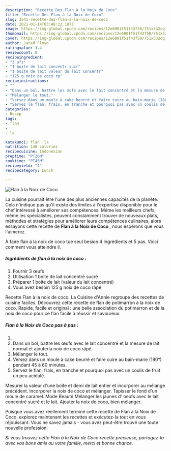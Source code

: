 ```yaml
---
description: "Recette Des Flan à la Noix de Coco"
title: "Recette Des Flan à la Noix de Coco"
slug: 3545-recette-des-flan-a-la-noix-de-coco
date: 2021-01-14T03:48:22.107Z
image: https://img-global.cpcdn.com/recipes/12e6001f51f43f50/751x532cq70/flan-a-la-noix-de-coco-photo-principale-de-la-recette.jpg
thumbnail: https://img-global.cpcdn.com/recipes/12e6001f51f43f50/751x532cq70/flan-a-la-noix-de-coco-photo-principale-de-la-recette.jpg
cover: https://img-global.cpcdn.com/recipes/12e6001f51f43f50/751x532cq70/flan-a-la-noix-de-coco-photo-principale-de-la-recette.jpg
author: Jared Floyd
ratingvalue: 3.4
reviewcount: 8
recipeingredient:
- "3 ufs"
- "1 boite de lait concentr sucr"
- "1 boite de lait valeur du lait concentr"
- "125 g noix de coco rp"
recipeinstructions:
- ""
- "Dans un bol, battre les œufs avec le lait concentré et la mesure de lait normal et ajouterla noix de coco râpé."
- "Mélanger le tout."
- "Versez dans un moule à cake beurré et faire cuire au bain-marie (180°) pendant 45 à 60 minutes."
- "Servez le flan, frais, en tranche et pourquoi pas avec un coulis de fruit un peu acidulé."
categories:
- Resep
tags:
- flan
- 
- la

katakunci: flan  la 
nutrition: 140 calories
recipecuisine: Indonesian
preptime: "PT26M"
cooktime: "PT45M"
recipeyield: "4"
recipecategory: Lunch

---
```



![Flan à la Noix de Coco](https://img-global.cpcdn.com/recipes/12e6001f51f43f50/751x532cq70/flan-a-la-noix-de-coco-photo-principale-de-la-recette.jpg)

La cuisine pourrait être l'une des plus anciennes capacités de la planète. Cela n'indique pas qu'il existe des limites à l'expertise disponible pour le chef intéressé à améliorer ses compétences. Même les meilleurs chefs, même les spécialistes, peuvent constamment trouver de nouveaux plats, méthodes et stratégies pour améliorer leurs compétences culinaires, alors essayons cette recette de <strong> Flan à la Noix de Coco </strong>, nous espérons que vous l'aimerez.

<!--inarticleads1-->

À faire flan à la noix de coco tue seul besion 4 Ingrédients et 5 pas. Voici comment vous atteindre il.

##### Ingrédients de flan à la noix de coco :

1. Fournir 3 œufs
1. Utilisation 1 boite de lait concentré sucré
1. Préparer 1 boite de lait (valeur du lait concentré)
1. Vous avez besoin 125 g noix de coco râpé


Recette Flan à la noix de coco. La Cuisine d&#39;Annie regroupe des recettes de cuisine faciles. Découvrez cette recette de flan de potimarron à la noix de coco. Rapide, facile et original : une belle association du potimarron et de la noix de coco pour ce flan facile à réussir et savoureux. 

<!--inarticleads2-->

##### Flan à la Noix de Coco pas à pas :

1. 
1. Dans un bol, battre les œufs avec le lait concentré et la mesure de lait normal et ajouterla noix de coco râpé.
1. Mélanger le tout.
1. Versez dans un moule à cake beurré et faire cuire au bain-marie (180°) pendant 45 à 60 minutes.
1. Servez le flan, frais, en tranche et pourquoi pas avec un coulis de fruit un peu acidulé.


Mesurer la valeur d&#39;une boîte et demi de lait entier et incorporer au mélange précédent. Incorporer la noix de coco et mélanger. Tapisser le fond d&#39;un moule de caramel. Mode Beauté Mélanger les jaunes d&#39; oeufs avec le lait concentré sucré et le lait. Ajouter la noix de coco, bien mélanger. 

<!--inarticleads1-->

<p>
Puisque vous avez réellement terminé cette recette de Flan à la Noix de Coco, explorez maintenant les recettes et exécutez-la tout en vous réjouissant. Vous ne savez jamais - vous avez peut-être trouvé une toute nouvelle profession.
</p>

<p>
<i>Si vous trouvez cette Flan à la Noix de Coco recette précieuse, partagez-la avec vos bons amis ou votre famille, merci et bonne chance.</i>
</p>
